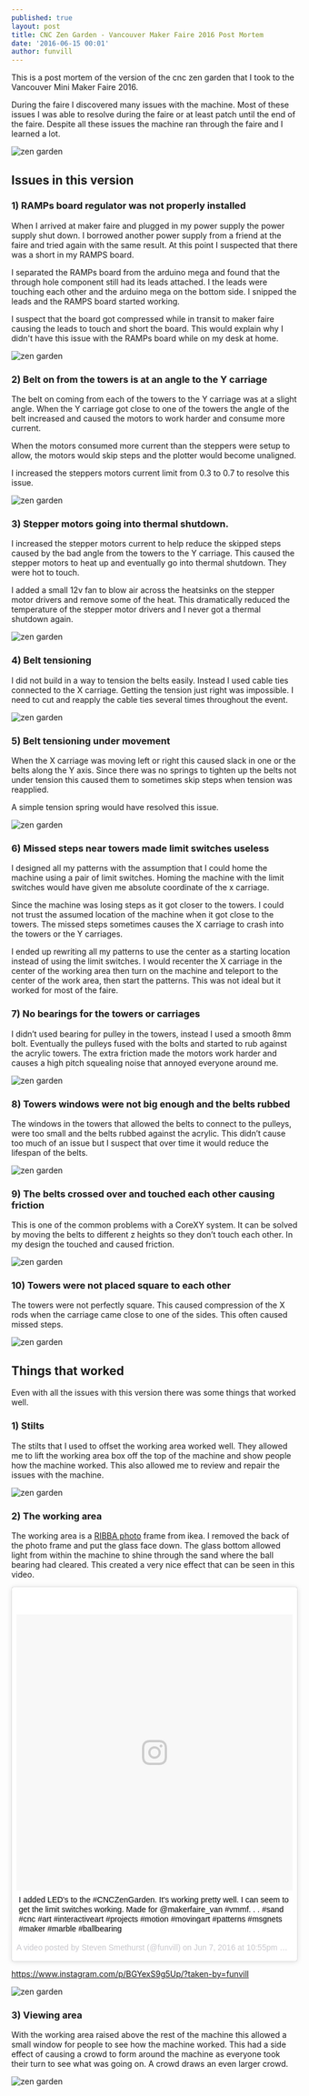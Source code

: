 ```yaml
---
published: true
layout: post
title: CNC Zen Garden - Vancouver Maker Faire 2016 Post Mortem
date: '2016-06-15 00:01'
author: funvill
---
```

This is a post mortem of the version of the cnc zen garden that I took to the Vancouver Mini Maker Faire 2016. 

During the faire I discovered many issues with the machine. Most of these issues I was able to resolve during the faire or at least patch until the end of the faire. Despite all these issues the machine ran through the faire and I learned a lot. 

![zen garden]({{site.baseurl}}/public/uploads/zen_garden_image02.png)

## Issues in this version

### 1) RAMPs board regulator was not properly installed
When I arrived at maker faire and plugged in my power supply the power supply shut down. I borrowed another power supply from a friend at the faire and tried again with the same result. At this point I suspected that there was a short in my RAMPS board. 

I separated the RAMPs board from the arduino mega and found that the through hole component still had its leads attached. I the leads were touching each other and the arduino mega on the bottom side. I snipped the leads and the RAMPS board started working. 

I suspect that the board got compressed while in transit to maker faire causing the leads to touch and short the board. This would explain why I didn't have this issue with the RAMPs board while on my desk at home. 

![zen garden]({{site.baseurl}}/public/uploads/zen_garden_image05.png)

### 2) Belt on from the towers is at an angle to the Y carriage
The belt on coming from each of the towers to the Y carriage was at a slight angle. When the Y carriage got close to one of the towers the angle of the belt increased and caused the motors to work harder and consume more current. 

When the motors consumed more current than the steppers were setup to allow, the motors would skip steps and the plotter would become unaligned. 

I increased the steppers motors current limit from 0.3 to 0.7 to resolve this issue. 

![zen garden]({{site.baseurl}}/public/uploads/zen_garden_image08.png)

### 3) Stepper motors going into thermal shutdown.

I increased the stepper motors current to help reduce the skipped steps caused by the bad angle from the towers to the Y carriage. This caused the stepper motors to heat up and eventually go into thermal shutdown. They were hot to touch. 

I added a small 12v fan to blow air across the heatsinks on the stepper motor drivers and remove some of the heat. This dramatically reduced the temperature of the stepper motor drivers and I never got a thermal shutdown again. 

![zen garden]({{site.baseurl}}/public/uploads/zen_garden_image03.png)

### 4) Belt tensioning

I did not build in a way to tension the belts easily. Instead I used cable ties connected to the X carriage. Getting the tension just right was impossible. I need to cut and reapply the cable ties several times throughout the event. 

![zen garden]({{site.baseurl}}/public/uploads/zen_garden_image11.png)

### 5) Belt tensioning under movement

When the X carriage was moving left or right this caused slack in one or the belts along the Y axis.  Since there was no springs to tighten up the belts not under tension this caused them to sometimes skip steps when tension was reapplied. 

A simple tension spring would have resolved this issue. 

![zen garden]({{site.baseurl}}/public/uploads/zen_garden_image09.png)


### 6) Missed steps near towers made limit switches useless

I designed all my patterns with the assumption that I could home the machine using a pair of limit switches. Homing the machine with the limit switches would have given me absolute coordinate of the x carriage.

Since the machine was losing steps as it got closer to the towers. I could not trust the assumed location of the machine when it got close to the towers. The missed steps sometimes causes the X carriage to crash into the towers or the Y carriages. 

I ended up rewriting all my patterns to use the center as a starting location instead of using the limit switches.  I would recenter the X carriage in the center of the working area then turn on the machine and teleport to the center of the work area, then start the patterns. This was not ideal but it worked for most of the faire. 

### 7) No bearings for the towers or carriages

I didn’t used bearing for pulley in the towers, instead I used a smooth 8mm bolt. Eventually the pulleys fused with the bolts and started to rub against the acrylic towers. The extra friction made the motors work harder and causes a high pitch squealing noise that annoyed everyone around me. 

![zen garden]({{site.baseurl}}/public/uploads/zen_garden_image01.png)



### 8) Towers windows were not big enough and the belts rubbed

The windows in the towers that allowed the belts to connect to the pulleys, were too small and the belts rubbed against the acrylic. This didn’t cause too much of an issue but I suspect that over time it would reduce the lifespan of the belts. 

![zen garden]({{site.baseurl}}/public/uploads/zen_garden_image06.png)


### 9) The belts crossed over and touched each other causing friction
This is one of the common problems with a CoreXY system. It can be solved by moving the belts to different z heights so they don’t touch each other. In my design the touched and caused friction. 

![zen garden]({{site.baseurl}}/public/uploads/zen_garden_image10.png)

### 10) Towers were not placed square to each other

The towers were not perfectly square. This caused compression of the X rods when the carriage came close to one of the sides. This often caused missed steps. 

![zen garden]({{site.baseurl}}/public/uploads/zen_garden_image07.png)


## Things that worked
Even with all the issues with this version there was some things that worked well. 

### 1) Stilts

The stilts that I used to offset the working area worked well. They allowed me to lift the working area box off the top of the machine and show people how the machine worked. This also allowed me to review and repair the issues with the machine. 

![zen garden]({{site.baseurl}}/public/uploads/zen_garden_image01.png)

### 2) The working area

The working area is a [RIBBA photo](http://www.ikea.com/ca/en/catalog/products/90301621/) frame from ikea. I removed the back of the photo frame and put the glass face down. The glass bottom allowed light from within the machine to shine through the sand where the ball bearing had cleared. This created a very nice effect that can be seen in this video. 

<blockquote class="instagram-media" data-instgrm-captioned data-instgrm-version="7" style=" background:#FFF; border:0; border-radius:3px; box-shadow:0 0 1px 0 rgba(0,0,0,0.5),0 1px 10px 0 rgba(0,0,0,0.15); margin: 1px; max-width:658px; padding:0; width:99.375%; width:-webkit-calc(100% - 2px); width:calc(100% - 2px);"><div style="padding:8px;"> <div style=" background:#F8F8F8; line-height:0; margin-top:40px; padding:50.0% 0; text-align:center; width:100%;"> <div style=" background:url(data:image/png;base64,iVBORw0KGgoAAAANSUhEUgAAACwAAAAsCAMAAAApWqozAAAABGdBTUEAALGPC/xhBQAAAAFzUkdCAK7OHOkAAAAMUExURczMzPf399fX1+bm5mzY9AMAAADiSURBVDjLvZXbEsMgCES5/P8/t9FuRVCRmU73JWlzosgSIIZURCjo/ad+EQJJB4Hv8BFt+IDpQoCx1wjOSBFhh2XssxEIYn3ulI/6MNReE07UIWJEv8UEOWDS88LY97kqyTliJKKtuYBbruAyVh5wOHiXmpi5we58Ek028czwyuQdLKPG1Bkb4NnM+VeAnfHqn1k4+GPT6uGQcvu2h2OVuIf/gWUFyy8OWEpdyZSa3aVCqpVoVvzZZ2VTnn2wU8qzVjDDetO90GSy9mVLqtgYSy231MxrY6I2gGqjrTY0L8fxCxfCBbhWrsYYAAAAAElFTkSuQmCC); display:block; height:44px; margin:0 auto -44px; position:relative; top:-22px; width:44px;"></div></div> <p style=" margin:8px 0 0 0; padding:0 4px;"> <a href="https://www.instagram.com/p/BGYexS9g5Up/" style=" color:#000; font-family:Arial,sans-serif; font-size:14px; font-style:normal; font-weight:normal; line-height:17px; text-decoration:none; word-wrap:break-word;" target="_blank">I added LED&#39;s to the #CNCZenGarden. It&#39;s working pretty well. I can seem to get the limit switches working. Made for @makerfaire_van #vmmf. . .  #sand #cnc #art #interactiveart #projects #motion #movingart #patterns #msgnets #maker #marble #ballbearing</a></p> <p style=" color:#c9c8cd; font-family:Arial,sans-serif; font-size:14px; line-height:17px; margin-bottom:0; margin-top:8px; overflow:hidden; padding:8px 0 7px; text-align:center; text-overflow:ellipsis; white-space:nowrap;">A video posted by Steven Smethurst (@funvill) on <time style=" font-family:Arial,sans-serif; font-size:14px; line-height:17px;" datetime="2016-06-08T05:55:15+00:00">Jun 7, 2016 at 10:55pm PDT</time></p></div></blockquote>
<script async defer src="//platform.instagram.com/en_US/embeds.js"></script>

https://www.instagram.com/p/BGYexS9g5Up/?taken-by=funvill

![zen garden]({{site.baseurl}}/public/uploads/zen_garden_image04.png)


### 3) Viewing area 

With the working area raised above the rest of the machine this allowed a small window for people to see how the machine worked. This had a side effect of causing a crowd to form around the machine as everyone took their turn to see what was going on. A crowd draws an even larger crowd. 

![zen garden]({{site.baseurl}}/public/uploads/zen_garden_image12.png)

